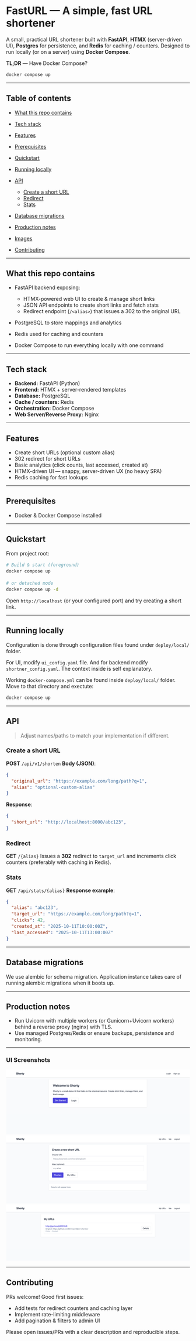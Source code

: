 # FastURL — A simple, fast URL shortener

A small, practical URL shortener built with **FastAPI**, **HTMX** (server-driven UI), **Postgres** for persistence, and **Redis** for caching / counters. Designed to run locally (or on a server) using **Docker Compose**.

**TL;DR** — Have Docker Compose?

```bash
docker compose up
```

---

## Table of contents

* [What this repo contains](#what-this-repo-contains)
* [Tech stack](#tech-stack)
* [Features](#features)
* [Prerequisites](#prerequisites)
* [Quickstart](#quickstart)
* [Running locally](#running-locally)
* [API](#api)

  * [Create a short URL](#create-a-short-url)
  * [Redirect](#redirect)
  * [Stats](#stats)
* [Database migrations](#database-migrations)
* [Production notes](#production-notes)
* [Images](#ui-screenshots)
* [Contributing](#contributing)

---

## What this repo contains

* FastAPI backend exposing:

  * HTMX-powered web UI to create & manage short links
  * JSON API endpoints to create short links and fetch stats
  * Redirect endpoint (`/<alias>`) that issues a 302 to the original URL
* PostgreSQL to store mappings and analytics
* Redis used for caching and counters
* Docker Compose to run everything locally with one command

---

## Tech stack

* **Backend:** FastAPI (Python)
* **Frontend:** HTMX + server-rendered templates
* **Database:** PostgreSQL
* **Cache / counters:** Redis
* **Orchestration:** Docker Compose
* **Web Server/Reverse Proxy:** Nginx

---

## Features

* Create short URLs (optional custom alias)
* 302 redirect for short URLs
* Basic analytics (click counts, last accessed, created at)
* HTMX-driven UI — snappy, server-driven UX (no heavy SPA)
* Redis caching for fast lookups

---

## Prerequisites

* Docker & Docker Compose installed

---

## Quickstart

From project root:

```bash
# Build & start (foreground)
docker compose up

# or detached mode
docker compose up -d
```

Open `http://localhost` (or your configured port) and try creating a short link.

---

## Running locally

Configuration is done through configuration files found under `deploy/local/` folder.

For UI, modify `ui_config.yaml` file. And for backend modify `shortner_config.yaml`. The context inside is self explanatory.

Working `docker-compose.yml` can be found inside `deploy/local/` folder. Move to that directory and exectute:

```bash
docker compose up
```

---

## API

> Adjust names/paths to match your implementation if different.

### Create a short URL

**POST** `/api/v1/shorten`
**Body (JSON)**:

```json
{
  "original_url": "https://example.com/long/path?q=1",
  "alias": "optional-custom-alias"
}
```

**Response**:

```json
{
  "short_url": "http://localhost:8000/abc123",
}
```

### Redirect

**GET** `/{alias}`
Issues a **302** redirect to `target_url` and increments click counters (preferably with caching in Redis).

### Stats

**GET** `/api/stats/{alias}`
**Response example**:

```json
{
  "alias": "abc123",
  "target_url": "https://example.com/long/path?q=1",
  "clicks": 42,
  "created_at": "2025-10-11T10:00:00Z",
  "last_accessed": "2025-10-11T13:00:00Z"
}
```

---

## Database migrations

We use alembic for schema migration. Application instance takes care of running alembic migrations when it boots up.

---

## Production notes

* Run Uvicorn with multiple workers (or Gunicorn+Uvicorn workers) behind a reverse proxy (nginx) with TLS.
* Use managed Postgres/Redis or ensure backups, persistence and monitoring.

---

### UI Screenshots

![Landing Page](docs/landing-page.png)
![URL Shortner Page](docs/url-shortner-page.png)
![URLs Created](docs/urls-list.png)


---

## Contributing

PRs welcome! Good first issues:

* Add tests for redirect counters and caching layer
* Implement rate-limiting middleware
* Add pagination & filters to admin UI

Please open issues/PRs with a clear description and reproducible steps.
